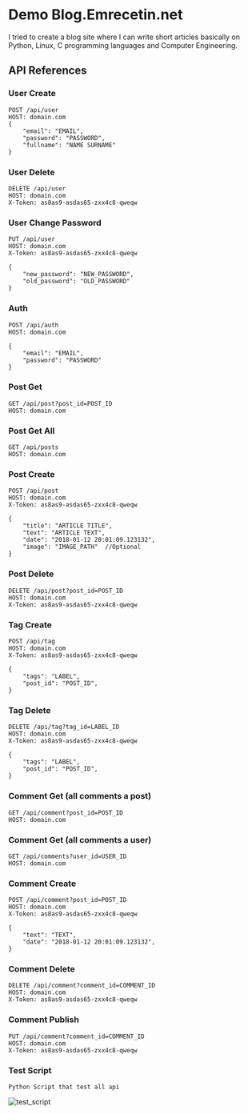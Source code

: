 


# Demo Blog.Emrecetin.net

I tried to create a blog site where I can write short articles basically on Python, Linux, C programming languages and Computer Engineering.


## API References

### User Create
```http
POST /api/user
HOST: domain.com
{
    "email": "EMAIL",
    "password": "PASSWORD",
    "fullname": "NAME SURNAME"
}
```

### User Delete
```http
DELETE /api/user
HOST: domain.com
X-Token: as8as9-asdas65-zxx4c8-qweqw

```

### User Change Password
```http
PUT /api/user
HOST: domain.com
X-Token: as8as9-asdas65-zxx4c8-qweqw

{
    "new_password": "NEW_PASSWORD",
    "old_password": "OLD_PASSWORD"
}
```

### Auth
```http
POST /api/auth
HOST: domain.com

{
    "email": "EMAIL",
    "password": "PASSWORD"
}
```

### Post Get
```http
GET /api/post?post_id=POST_ID
HOST: domain.com
```
### Post Get All
```http
GET /api/posts
HOST: domain.com
```

### Post Create
```http
POST /api/post
HOST: domain.com
X-Token: as8as9-asdas65-zxx4c8-qweqw

{
    "title": "ARTICLE TITLE",
    "text": "ARTICLE TEXT",
    "date": "2018-01-12 20:01:09.123132",
    "image": "IMAGE_PATH"  //Optional
}
```
### Post Delete
```http
DELETE /api/post?post_id=POST_ID
HOST: domain.com
X-Token: as8as9-asdas65-zxx4c8-qweqw
```
### Tag Create
```http
POST /api/tag
HOST: domain.com
X-Token: as8as9-asdas65-zxx4c8-qweqw

{
    "tags": "LABEL",
    "post_id": "POST_ID",
}

```
### Tag Delete
```http
DELETE /api/tag?tag_id=LABEL_ID
HOST: domain.com
X-Token: as8as9-asdas65-zxx4c8-qweqw

{
    "tags": "LABEL",
    "post_id": "POST_ID",
}
```

### Comment Get (all comments a post)
```http
GET /api/comment?post_id=POST_ID
HOST: domain.com
```
### Comment Get (all comments a user)
```http
GET /api/comments?user_id=USER_ID
HOST: domain.com
```

### Comment Create
```http
POST /api/comment?post_id=POST_ID
HOST: domain.com
X-Token: as8as9-asdas65-zxx4c8-qweqw

{
    "text": "TEXT",
    "date": "2018-01-12 20:01:09.123132",
}
```
### Comment Delete
```http
DELETE /api/comment?comment_id=COMMENT_ID
HOST: domain.com
X-Token: as8as9-asdas65-zxx4c8-qweqw
```

### Comment Publish
```http
PUT /api/comment?comment_id=COMMENT_ID
HOST: domain.com
X-Token: as8as9-asdas65-zxx4c8-qweqw
```

### Test Script
```text
Python Script that test all api
```

![test_script](https://user-images.githubusercontent.com/29972884/35908498-f1af6552-0c01-11e8-8bd4-e41eb38081d0.gif)
